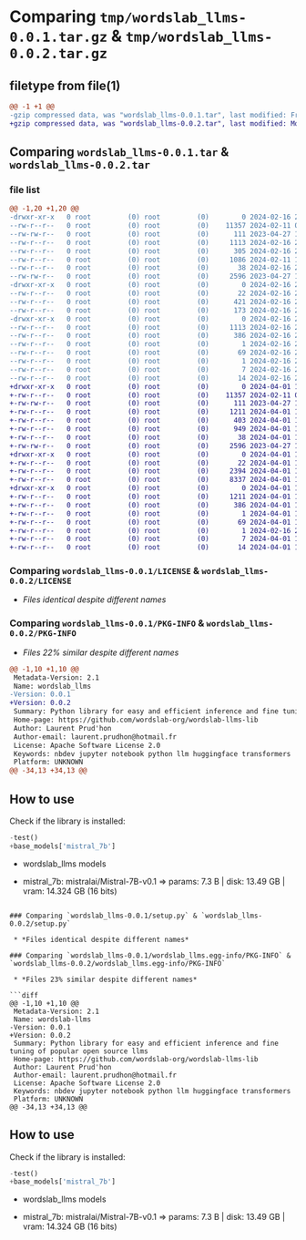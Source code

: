 # Comparing `tmp/wordslab_llms-0.0.1.tar.gz` & `tmp/wordslab_llms-0.0.2.tar.gz`

## filetype from file(1)

```diff
@@ -1 +1 @@
-gzip compressed data, was "wordslab_llms-0.0.1.tar", last modified: Fri Feb 16 22:29:54 2024, max compression
+gzip compressed data, was "wordslab_llms-0.0.2.tar", last modified: Mon Apr  1 16:50:32 2024, max compression
```

## Comparing `wordslab_llms-0.0.1.tar` & `wordslab_llms-0.0.2.tar`

### file list

```diff
@@ -1,20 +1,20 @@
-drwxr-xr-x   0 root         (0) root         (0)        0 2024-02-16 22:29:54.255202 wordslab_llms-0.0.1/
--rw-r--r--   0 root         (0) root         (0)    11357 2024-02-11 09:01:31.000000 wordslab_llms-0.0.1/LICENSE
--rw-rw-r--   0 root         (0) root         (0)      111 2023-04-27 10:12:58.000000 wordslab_llms-0.0.1/MANIFEST.in
--rw-r--r--   0 root         (0) root         (0)     1113 2024-02-16 22:29:54.255202 wordslab_llms-0.0.1/PKG-INFO
--rw-r--r--   0 root         (0) root         (0)      305 2024-02-16 21:59:04.000000 wordslab_llms-0.0.1/README.md
--rw-r--r--   0 root         (0) root         (0)     1086 2024-02-11 11:42:15.000000 wordslab_llms-0.0.1/settings.ini
--rw-r--r--   0 root         (0) root         (0)       38 2024-02-16 22:29:54.255202 wordslab_llms-0.0.1/setup.cfg
--rw-rw-r--   0 root         (0) root         (0)     2596 2023-04-27 10:12:58.000000 wordslab_llms-0.0.1/setup.py
-drwxr-xr-x   0 root         (0) root         (0)        0 2024-02-16 22:29:54.255202 wordslab_llms-0.0.1/wordslab_llms/
--rw-r--r--   0 root         (0) root         (0)       22 2024-02-16 21:59:03.000000 wordslab_llms-0.0.1/wordslab_llms/__init__.py
--rw-r--r--   0 root         (0) root         (0)      421 2024-02-16 21:59:03.000000 wordslab_llms-0.0.1/wordslab_llms/_modidx.py
--rw-r--r--   0 root         (0) root         (0)      173 2024-02-16 21:59:03.000000 wordslab_llms-0.0.1/wordslab_llms/models.py
-drwxr-xr-x   0 root         (0) root         (0)        0 2024-02-16 22:29:54.255202 wordslab_llms-0.0.1/wordslab_llms.egg-info/
--rw-r--r--   0 root         (0) root         (0)     1113 2024-02-16 22:29:54.000000 wordslab_llms-0.0.1/wordslab_llms.egg-info/PKG-INFO
--rw-r--r--   0 root         (0) root         (0)      386 2024-02-16 22:29:54.000000 wordslab_llms-0.0.1/wordslab_llms.egg-info/SOURCES.txt
--rw-r--r--   0 root         (0) root         (0)        1 2024-02-16 22:29:54.000000 wordslab_llms-0.0.1/wordslab_llms.egg-info/dependency_links.txt
--rw-r--r--   0 root         (0) root         (0)       69 2024-02-16 22:29:54.000000 wordslab_llms-0.0.1/wordslab_llms.egg-info/entry_points.txt
--rw-r--r--   0 root         (0) root         (0)        1 2024-02-16 21:14:54.000000 wordslab_llms-0.0.1/wordslab_llms.egg-info/not-zip-safe
--rw-r--r--   0 root         (0) root         (0)        7 2024-02-16 22:29:54.000000 wordslab_llms-0.0.1/wordslab_llms.egg-info/requires.txt
--rw-r--r--   0 root         (0) root         (0)       14 2024-02-16 22:29:54.000000 wordslab_llms-0.0.1/wordslab_llms.egg-info/top_level.txt
+drwxr-xr-x   0 root         (0) root         (0)        0 2024-04-01 16:50:32.025281 wordslab_llms-0.0.2/
+-rw-r--r--   0 root         (0) root         (0)    11357 2024-02-11 09:01:31.000000 wordslab_llms-0.0.2/LICENSE
+-rw-rw-r--   0 root         (0) root         (0)      111 2023-04-27 10:12:58.000000 wordslab_llms-0.0.2/MANIFEST.in
+-rw-r--r--   0 root         (0) root         (0)     1211 2024-04-01 16:50:32.025281 wordslab_llms-0.0.2/PKG-INFO
+-rw-r--r--   0 root         (0) root         (0)      403 2024-04-01 16:28:17.000000 wordslab_llms-0.0.2/README.md
+-rw-r--r--   0 root         (0) root         (0)      949 2024-04-01 16:49:53.000000 wordslab_llms-0.0.2/settings.ini
+-rw-r--r--   0 root         (0) root         (0)       38 2024-04-01 16:50:32.025281 wordslab_llms-0.0.2/setup.cfg
+-rw-rw-r--   0 root         (0) root         (0)     2596 2023-04-27 10:12:58.000000 wordslab_llms-0.0.2/setup.py
+drwxr-xr-x   0 root         (0) root         (0)        0 2024-04-01 16:50:32.015281 wordslab_llms-0.0.2/wordslab_llms/
+-rw-r--r--   0 root         (0) root         (0)       22 2024-04-01 16:50:06.000000 wordslab_llms-0.0.2/wordslab_llms/__init__.py
+-rw-r--r--   0 root         (0) root         (0)     2394 2024-04-01 16:50:06.000000 wordslab_llms-0.0.2/wordslab_llms/_modidx.py
+-rw-r--r--   0 root         (0) root         (0)     8337 2024-04-01 16:50:06.000000 wordslab_llms-0.0.2/wordslab_llms/models.py
+drwxr-xr-x   0 root         (0) root         (0)        0 2024-04-01 16:50:32.015281 wordslab_llms-0.0.2/wordslab_llms.egg-info/
+-rw-r--r--   0 root         (0) root         (0)     1211 2024-04-01 16:50:32.000000 wordslab_llms-0.0.2/wordslab_llms.egg-info/PKG-INFO
+-rw-r--r--   0 root         (0) root         (0)      386 2024-04-01 16:50:32.000000 wordslab_llms-0.0.2/wordslab_llms.egg-info/SOURCES.txt
+-rw-r--r--   0 root         (0) root         (0)        1 2024-04-01 16:50:32.000000 wordslab_llms-0.0.2/wordslab_llms.egg-info/dependency_links.txt
+-rw-r--r--   0 root         (0) root         (0)       69 2024-04-01 16:50:32.000000 wordslab_llms-0.0.2/wordslab_llms.egg-info/entry_points.txt
+-rw-r--r--   0 root         (0) root         (0)        1 2024-02-16 21:14:54.000000 wordslab_llms-0.0.2/wordslab_llms.egg-info/not-zip-safe
+-rw-r--r--   0 root         (0) root         (0)        7 2024-04-01 16:50:32.000000 wordslab_llms-0.0.2/wordslab_llms.egg-info/requires.txt
+-rw-r--r--   0 root         (0) root         (0)       14 2024-04-01 16:50:32.000000 wordslab_llms-0.0.2/wordslab_llms.egg-info/top_level.txt
```

### Comparing `wordslab_llms-0.0.1/LICENSE` & `wordslab_llms-0.0.2/LICENSE`

 * *Files identical despite different names*

### Comparing `wordslab_llms-0.0.1/PKG-INFO` & `wordslab_llms-0.0.2/PKG-INFO`

 * *Files 22% similar despite different names*

```diff
@@ -1,10 +1,10 @@
 Metadata-Version: 2.1
 Name: wordslab_llms
-Version: 0.0.1
+Version: 0.0.2
 Summary: Python library for easy and efficient inference and fine tuning of popular open source llms
 Home-page: https://github.com/wordslab-org/wordslab-llms-lib
 Author: Laurent Prud'hon
 Author-email: laurent.prudhon@hotmail.fr
 License: Apache Software License 2.0
 Keywords: nbdev jupyter notebook python llm huggingface transformers
 Platform: UNKNOWN
@@ -34,13 +34,13 @@
 ```
 
 ## How to use
 
 Check if the library is installed:
 
 ``` python
-test()
+base_models['mistral_7b']
 ```
 
-    wordslab_llms models
+    mistral_7b: mistralai/Mistral-7B-v0.1 => params: 7.3 B | disk: 13.49 GB | vram: 14.324 GB (16 bits)
```

### Comparing `wordslab_llms-0.0.1/setup.py` & `wordslab_llms-0.0.2/setup.py`

 * *Files identical despite different names*

### Comparing `wordslab_llms-0.0.1/wordslab_llms.egg-info/PKG-INFO` & `wordslab_llms-0.0.2/wordslab_llms.egg-info/PKG-INFO`

 * *Files 23% similar despite different names*

```diff
@@ -1,10 +1,10 @@
 Metadata-Version: 2.1
 Name: wordslab-llms
-Version: 0.0.1
+Version: 0.0.2
 Summary: Python library for easy and efficient inference and fine tuning of popular open source llms
 Home-page: https://github.com/wordslab-org/wordslab-llms-lib
 Author: Laurent Prud'hon
 Author-email: laurent.prudhon@hotmail.fr
 License: Apache Software License 2.0
 Keywords: nbdev jupyter notebook python llm huggingface transformers
 Platform: UNKNOWN
@@ -34,13 +34,13 @@
 ```
 
 ## How to use
 
 Check if the library is installed:
 
 ``` python
-test()
+base_models['mistral_7b']
 ```
 
-    wordslab_llms models
+    mistral_7b: mistralai/Mistral-7B-v0.1 => params: 7.3 B | disk: 13.49 GB | vram: 14.324 GB (16 bits)
```

